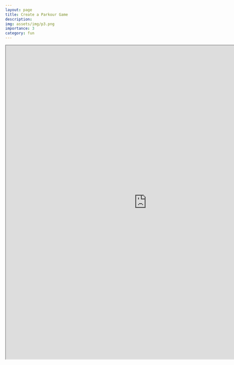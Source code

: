 ```yaml
---
layout: page
title: Create a Parkour Game
description: 
img: assets/img/p3.png
importance: 3
category: fun
---
```



<div class="row">
    <div class="col-sm mt-3 mt-md-0">
        <iframe id="myEmbedThree" src="https://bluestar2333.github.io/assets/pdf/Parkour.pdf" width=900 height=1000 />
    </div>
</div>
